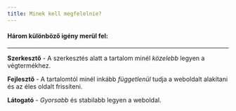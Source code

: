 ```yaml
---
title: Minek kell megfelelnie?
---
```


#### Három különböző igény merül fel:

---

**Szerkesztő** - A szerkesztés alatt a tartalom minél _közelebb_ legyen a végtermékhez.

**Fejlesztő** - A tartalomtól minél inkább _függetlenül_ tudja a weboldalt alakítani és az éles oldalt frissíteni.

**Látogató** - _Gyorsabb_ és stabilabb legyen a weboldal.
